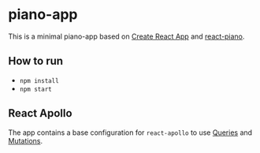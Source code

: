 # piano-app

This is a minimal piano-app based on [Create React App](https://github.com/facebook/create-react-app) and [react-piano](https://github.com/kevinsqi/react-piano).

## How to run

- `npm install`
- `npm start`

## React Apollo

The app contains a base configuration for `react-apollo` to use [Queries](https://www.apollographql.com/docs/react/essentials/queries/) and [Mutations](https://www.apollographql.com/docs/react/essentials/mutations/).